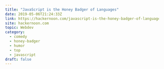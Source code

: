 ```yaml
---
title: "JavaScript is the Honey Badger of Languages"
date: 2019-05-06T21:24:33Z
link: https://hackernoon.com/javascript-is-the-honey-badger-of-languages-117ebe631bc7?source=rss----3a8144eabfe3---4&utm_medium=RSS&utm_source=hune
site: hackernoon.com
topic: Webdev
category:
  - comedy
  - honey-badger
  - humor
  - top
  - javascript
draft: false
---
```

